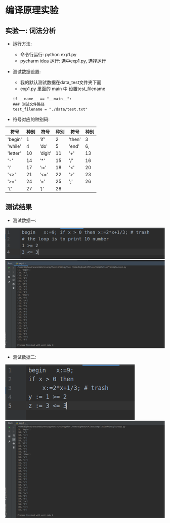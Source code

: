 # 编译原理实验

## 实验一: 词法分析
- 运行方法:
    - 命令行运行: python exp1.py
    - pycharm idea 运行: 选中exp1.py, 选择运行

- 测试数据设置:
    - 我的默认测试数据在data_test文件夹下面
    - exp1.py 里面的 main 中 设置test_filename
    ```
    if __name__ == "__main__":
    ### 测试文件路径
    test_filename = "./data/test.txt"
    ```

- 符号对应的种别码:

符号|种别|符号|种别|符号|种别
----|----|----|----|----|----
'begin'| 1 | 'if'| 2 | 'then'| 3
'while'| 4 | 'do'| 5 | 'end' | 6,
'letter'| 10| 'digit'| 11| '+'| 13
'-'| 14| '*'| 15| '/'| 16
':'| 17| ':='| 18| '<'| 20
'<>'| 21| '<='| 22| '>'| 23
'>='| 24| '='| 25| ';'| 26
'('| 27| ')'| 28

## 测试结果
- 测试数据一:

![Image text](https://github.com/BiggHeadd/CompilationPrinciple/blob/master/pic/test_data_1.png)
![Image text](https://github.com/BiggHeadd/CompilationPrinciple/blob/master/pic/test_result_1.png)

- 测试数据二:

![Image text](https://github.com/BiggHeadd/CompilationPrinciple/blob/master/pic/test_data_2.png)
![Image text](https://github.com/BiggHeadd/CompilationPrinciple/blob/master/pic/test_result_2.png)
